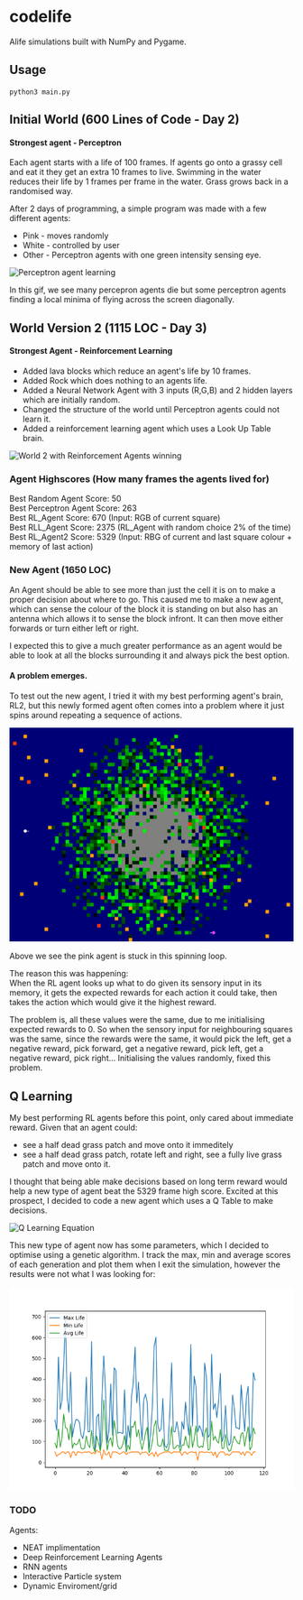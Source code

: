 # codelife
Alife simulations built with NumPy and Pygame. 

## Usage
```
python3 main.py
```

## Initial World (600 Lines of Code - Day 2)
#### Strongest agent - Perceptron

Each agent starts with a life of 100 frames. If agents go onto a grassy cell and eat it they get an extra 10 frames to live. Swimming in the water reduces their life by 1 frames per frame in the water. Grass grows back in a randomised way. 

After 2 days of programming, a simple program was made with a few different agents: 
* Pink - moves randomly
* White - controlled by user 
* Other - Perceptron agents with one green intensity sensing eye. 

![Perceptron agent learning](media/Perceptrons.gif)

In this gif, we see many percepron agents die but some perceptron agents finding a local minima of flying across the screen diagonally. 


## World Version 2 (1115 LOC - Day 3)
#### Strongest Agent - Reinforcement Learning 

* Added lava blocks which reduce an agent's life by 10 frames.
* Added Rock which does nothing to an agents life.
* Added a Neural Network Agent with 3 inputs (R,G,B) and 2 hidden layers which are initially random. 
* Changed the structure of the world until Perceptron agents could not learn it. 
* Added a reinforcement learning agent which uses a Look Up Table brain. 

![World 2 with Reinforcement Agents winning](https://raw.githubusercontent.com/PerlinWarp/YearOfAI/master/media/codelife_rl.gif)

### Agent Highscores (How many frames the agents lived for)
Best Random Agent Score: 50  
Best Perceptron Agent Score: 263  
Best RL_Agent Score: 670 (Input: RGB of current square)  
Best RLL_Agent Score: 2375 (RL_Agent with random choice 2% of the time)  
Best RL_Agent2 Score: 5329 (Input: RBG of current and last square colour + memory of last action)  

### New Agent (1650 LOC)
An Agent should be able to see more than just the cell it is on to make a proper decision about where to go.
This caused me to make a new agent, which can sense the colour of the block it is standing on but also has an antenna which allows it to sense the block infront. It can then move either forwards or turn either left or right. 

I expected this to give a much greater performance as an agent would be able to look at all the blocks surrounding it and always pick the best option. 

#### A problem emerges. 
To test out the new agent, I tried it with my best performing agent's brain, RL2, but this newly formed agent often comes into a problem where it just spins around repeating a sequence of actions.

![Pink RL Agent stuck spinning in a circle](https://raw.githubusercontent.com/PerlinWarp/YearOfAI/master/media/Spinning.gif) 

Above we see the pink agent is stuck in this spinning loop. 

The reason this was happening:  
When the RL agent looks up what to do given its sensory input in its memory, it gets the expected rewards for each action it could take, then takes the action which would give it the highest reward.   

The problem is, all these values were the same, due to me initialising expected rewards to 0. So when the sensory input for neighbouring squares was the same, since the rewards were the same, it would pick the left, get a negative reward, pick forward, get a negative reward, pick left, get a negative reward, pick right...  Initialising the values randomly, fixed this problem. 

## Q Learning
My best performing RL agents before this point, only cared about immediate reward. Given that an agent could:
* see a half dead grass patch and move onto it immeditely
* see a half dead grass patch, rotate left and right, see a fully live grass patch and move onto it. 

I thought that being able make decisions based on long term reward would help a new type of agent beat the 5329 frame high score. Excited at this prospect, I decided to code a new agent which uses a Q Table to make decisions. 

![Q Learning Equation](https://wikimedia.org/api/rest_v1/media/math/render/svg/678cb558a9d59c33ef4810c9618baf34a9577686)

This new type of agent now has some parameters, which I decided to optimise using a genetic algorithm. I track the max, min and average scores of each generation and plot them when I exit the simulation, however the results were not what I was looking for:  

![My genetic algorithm failing to optimise parameters](https://raw.githubusercontent.com/PerlinWarp/YearOfAI/master/media/QTableGA.png)


### TODO
Agents:
* NEAT implimentation
* Deep Reinforcement Learning Agents 
* RNN agents 
* Interactive Particle system 
* Dynamic Enviroment/grid

